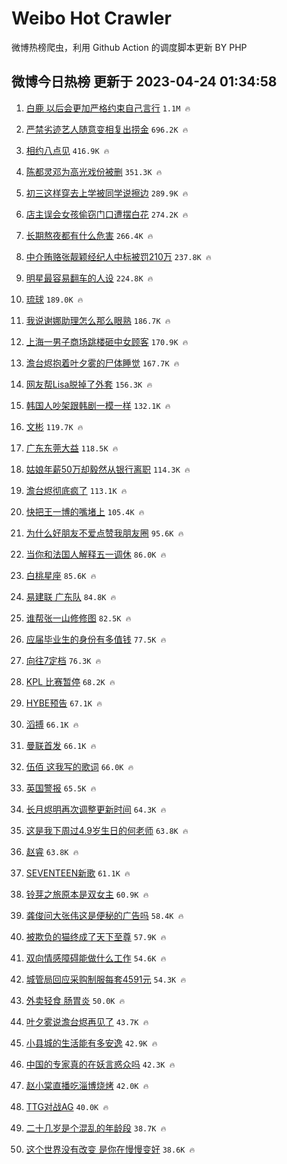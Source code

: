 # Weibo Hot Crawler 



微博热榜爬虫，利用 Github Action 的调度脚本更新 BY PHP 


## 微博今日热榜 更新于 2023-04-24 01:34:58 
1. [白鹿 以后会更加严格约束自己言行](https://s.weibo.com/weibo?q=%E7%99%BD%E9%B9%BF%20%E4%BB%A5%E5%90%8E%E4%BC%9A%E6%9B%B4%E5%8A%A0%E4%B8%A5%E6%A0%BC%E7%BA%A6%E6%9D%9F%E8%87%AA%E5%B7%B1%E8%A8%80%E8%A1%8C&t=31&band_rank=1&Refer=top) `1.1M 🔥` 

1. [严禁劣迹艺人随意变相复出捞金](https://s.weibo.com/weibo?q=%23%E4%B8%A5%E7%A6%81%E5%8A%A3%E8%BF%B9%E8%89%BA%E4%BA%BA%E9%9A%8F%E6%84%8F%E5%8F%98%E7%9B%B8%E5%A4%8D%E5%87%BA%E6%8D%9E%E9%87%91%23&t=31&band_rank=2&Refer=top) `696.2K 🔥` 

1. [相约八点见](https://s.weibo.com/weibo?q=%23%E7%9B%B8%E7%BA%A6%E5%85%AB%E7%82%B9%E8%A7%81%23&t=31&band_rank=3&Refer=top) `416.9K 🔥` 

1. [陈都灵邓为高光戏份被删](https://s.weibo.com/weibo?q=%23%E9%99%88%E9%83%BD%E7%81%B5%E9%82%93%E4%B8%BA%E9%AB%98%E5%85%89%E6%88%8F%E4%BB%BD%E8%A2%AB%E5%88%A0%23&t=31&band_rank=4&Refer=top) `351.3K 🔥` 

1. [初三这样穿去上学被同学说擦边](https://s.weibo.com/weibo?q=%E5%88%9D%E4%B8%89%E8%BF%99%E6%A0%B7%E7%A9%BF%E5%8E%BB%E4%B8%8A%E5%AD%A6%E8%A2%AB%E5%90%8C%E5%AD%A6%E8%AF%B4%E6%93%A6%E8%BE%B9&t=31&band_rank=5&Refer=top) `289.9K 🔥` 

1. [店主误会女孩偷窃门口遭摆白花](https://s.weibo.com/weibo?q=%23%E5%BA%97%E4%B8%BB%E8%AF%AF%E4%BC%9A%E5%A5%B3%E5%AD%A9%E5%81%B7%E7%AA%83%E9%97%A8%E5%8F%A3%E9%81%AD%E6%91%86%E7%99%BD%E8%8A%B1%23&t=31&band_rank=6&Refer=top) `274.2K 🔥` 

1. [长期熬夜都有什么危害](https://s.weibo.com/weibo?q=%23%E9%95%BF%E6%9C%9F%E7%86%AC%E5%A4%9C%E9%83%BD%E6%9C%89%E4%BB%80%E4%B9%88%E5%8D%B1%E5%AE%B3%23&t=31&band_rank=7&Refer=top) `266.4K 🔥` 

1. [中介贿赂张靓颖经纪人中标被罚210万](https://s.weibo.com/weibo?q=%23%E4%B8%AD%E4%BB%8B%E8%B4%BF%E8%B5%82%E5%BC%A0%E9%9D%93%E9%A2%96%E7%BB%8F%E7%BA%AA%E4%BA%BA%E4%B8%AD%E6%A0%87%E8%A2%AB%E7%BD%9A210%E4%B8%87%23&t=31&band_rank=8&Refer=top) `237.8K 🔥` 

1. [明星最容易翻车的人设](https://s.weibo.com/weibo?q=%23%E6%98%8E%E6%98%9F%E6%9C%80%E5%AE%B9%E6%98%93%E7%BF%BB%E8%BD%A6%E7%9A%84%E4%BA%BA%E8%AE%BE%23&t=31&band_rank=9&Refer=top) `224.8K 🔥` 

1. [琉球](https://s.weibo.com/weibo?q=%E7%90%89%E7%90%83&t=31&band_rank=10&Refer=top) `189.0K 🔥` 

1. [我说谢娜助理怎么那么眼熟](https://s.weibo.com/weibo?q=%23%E6%88%91%E8%AF%B4%E8%B0%A2%E5%A8%9C%E5%8A%A9%E7%90%86%E6%80%8E%E4%B9%88%E9%82%A3%E4%B9%88%E7%9C%BC%E7%86%9F%23&t=31&band_rank=11&Refer=top) `186.7K 🔥` 

1. [上海一男子商场跳楼砸中女顾客](https://s.weibo.com/weibo?q=%23%E4%B8%8A%E6%B5%B7%E4%B8%80%E7%94%B7%E5%AD%90%E5%95%86%E5%9C%BA%E8%B7%B3%E6%A5%BC%E7%A0%B8%E4%B8%AD%E5%A5%B3%E9%A1%BE%E5%AE%A2%23&t=31&band_rank=12&Refer=top) `170.9K 🔥` 

1. [澹台烬抱着叶夕雾的尸体睡觉](https://s.weibo.com/weibo?q=%23%E6%BE%B9%E5%8F%B0%E7%83%AC%E6%8A%B1%E7%9D%80%E5%8F%B6%E5%A4%95%E9%9B%BE%E7%9A%84%E5%B0%B8%E4%BD%93%E7%9D%A1%E8%A7%89%23&t=31&band_rank=13&Refer=top) `167.7K 🔥` 

1. [网友帮Lisa脱掉了外套](https://s.weibo.com/weibo?q=%23%E7%BD%91%E5%8F%8B%E5%B8%AELisa%E8%84%B1%E6%8E%89%E4%BA%86%E5%A4%96%E5%A5%97%23&t=31&band_rank=14&Refer=top) `156.3K 🔥` 

1. [韩国人吵架跟韩剧一模一样](https://s.weibo.com/weibo?q=%23%E9%9F%A9%E5%9B%BD%E4%BA%BA%E5%90%B5%E6%9E%B6%E8%B7%9F%E9%9F%A9%E5%89%A7%E4%B8%80%E6%A8%A1%E4%B8%80%E6%A0%B7%23&t=31&band_rank=15&Refer=top) `132.1K 🔥` 

1. [文彬](https://s.weibo.com/weibo?q=%E6%96%87%E5%BD%AC&t=31&band_rank=16&Refer=top) `119.7K 🔥` 

1. [广东东莞大益](https://s.weibo.com/weibo?q=%E5%B9%BF%E4%B8%9C%E4%B8%9C%E8%8E%9E%E5%A4%A7%E7%9B%8A&t=31&band_rank=17&Refer=top) `118.5K 🔥` 

1. [姑娘年薪50万却毅然从银行离职](https://s.weibo.com/weibo?q=%23%E5%A7%91%E5%A8%98%E5%B9%B4%E8%96%AA50%E4%B8%87%E5%8D%B4%E6%AF%85%E7%84%B6%E4%BB%8E%E9%93%B6%E8%A1%8C%E7%A6%BB%E8%81%8C%23&t=31&band_rank=18&Refer=top) `114.3K 🔥` 

1. [澹台烬彻底疯了](https://s.weibo.com/weibo?q=%23%E6%BE%B9%E5%8F%B0%E7%83%AC%E5%BD%BB%E5%BA%95%E7%96%AF%E4%BA%86%23&t=31&band_rank=19&Refer=top) `113.1K 🔥` 

1. [快把王一博的嘴堵上](https://s.weibo.com/weibo?q=%23%E5%BF%AB%E6%8A%8A%E7%8E%8B%E4%B8%80%E5%8D%9A%E7%9A%84%E5%98%B4%E5%A0%B5%E4%B8%8A%23&t=31&band_rank=20&Refer=top) `105.4K 🔥` 

1. [为什么好朋友不爱点赞我朋友圈](https://s.weibo.com/weibo?q=%23%E4%B8%BA%E4%BB%80%E4%B9%88%E5%A5%BD%E6%9C%8B%E5%8F%8B%E4%B8%8D%E7%88%B1%E7%82%B9%E8%B5%9E%E6%88%91%E6%9C%8B%E5%8F%8B%E5%9C%88%23&t=31&band_rank=21&Refer=top) `95.6K 🔥` 

1. [当你和法国人解释五一调休](https://s.weibo.com/weibo?q=%23%E5%BD%93%E4%BD%A0%E5%92%8C%E6%B3%95%E5%9B%BD%E4%BA%BA%E8%A7%A3%E9%87%8A%E4%BA%94%E4%B8%80%E8%B0%83%E4%BC%91%23&t=31&band_rank=22&Refer=top) `86.0K 🔥` 

1. [白桃星座](https://s.weibo.com/weibo?q=%E7%99%BD%E6%A1%83%E6%98%9F%E5%BA%A7&t=31&band_rank=23&Refer=top) `85.6K 🔥` 

1. [易建联 广东队](https://s.weibo.com/weibo?q=%E6%98%93%E5%BB%BA%E8%81%94%20%E5%B9%BF%E4%B8%9C%E9%98%9F&t=31&band_rank=24&Refer=top) `84.8K 🔥` 

1. [谁帮张一山修修图](https://s.weibo.com/weibo?q=%23%E8%B0%81%E5%B8%AE%E5%BC%A0%E4%B8%80%E5%B1%B1%E4%BF%AE%E4%BF%AE%E5%9B%BE%23&t=31&band_rank=25&Refer=top) `82.5K 🔥` 

1. [应届毕业生的身份有多值钱](https://s.weibo.com/weibo?q=%23%E5%BA%94%E5%B1%8A%E6%AF%95%E4%B8%9A%E7%94%9F%E7%9A%84%E8%BA%AB%E4%BB%BD%E6%9C%89%E5%A4%9A%E5%80%BC%E9%92%B1%23&t=31&band_rank=26&Refer=top) `77.5K 🔥` 

1. [向往7定档](https://s.weibo.com/weibo?q=%23%E5%90%91%E5%BE%807%E5%AE%9A%E6%A1%A3%23&t=31&band_rank=27&Refer=top) `76.3K 🔥` 

1. [KPL 比赛暂停](https://s.weibo.com/weibo?q=KPL%20%E6%AF%94%E8%B5%9B%E6%9A%82%E5%81%9C&t=31&band_rank=28&Refer=top) `68.2K 🔥` 

1. [HYBE预告](https://s.weibo.com/weibo?q=HYBE%E9%A2%84%E5%91%8A&t=31&band_rank=29&Refer=top) `67.1K 🔥` 

1. [滔搏](https://s.weibo.com/weibo?q=%E6%BB%94%E6%90%8F&t=31&band_rank=30&Refer=top) `66.1K 🔥` 

1. [曼联首发](https://s.weibo.com/weibo?q=%E6%9B%BC%E8%81%94%E9%A6%96%E5%8F%91&t=31&band_rank=31&Refer=top) `66.1K 🔥` 

1. [伍佰 这我写的歌词](https://s.weibo.com/weibo?q=%E4%BC%8D%E4%BD%B0%20%E8%BF%99%E6%88%91%E5%86%99%E7%9A%84%E6%AD%8C%E8%AF%8D&t=31&band_rank=32&Refer=top) `66.0K 🔥` 

1. [英国警报](https://s.weibo.com/weibo?q=%E8%8B%B1%E5%9B%BD%E8%AD%A6%E6%8A%A5&t=31&band_rank=33&Refer=top) `65.5K 🔥` 

1. [长月烬明再次调整更新时间](https://s.weibo.com/weibo?q=%23%E9%95%BF%E6%9C%88%E7%83%AC%E6%98%8E%E5%86%8D%E6%AC%A1%E8%B0%83%E6%95%B4%E6%9B%B4%E6%96%B0%E6%97%B6%E9%97%B4%23&t=31&band_rank=34&Refer=top) `64.3K 🔥` 

1. [这是我下周过4.9岁生日的何老师](https://s.weibo.com/weibo?q=%E8%BF%99%E6%98%AF%E6%88%91%E4%B8%8B%E5%91%A8%E8%BF%874.9%E5%B2%81%E7%94%9F%E6%97%A5%E7%9A%84%E4%BD%95%E8%80%81%E5%B8%88&t=31&band_rank=35&Refer=top) `63.8K 🔥` 

1. [赵睿](https://s.weibo.com/weibo?q=%E8%B5%B5%E7%9D%BF&t=31&band_rank=36&Refer=top) `63.8K 🔥` 

1. [SEVENTEEN新歌](https://s.weibo.com/weibo?q=SEVENTEEN%E6%96%B0%E6%AD%8C&t=31&band_rank=37&Refer=top) `61.1K 🔥` 

1. [铃芽之旅原本是双女主](https://s.weibo.com/weibo?q=%23%E9%93%83%E8%8A%BD%E4%B9%8B%E6%97%85%E5%8E%9F%E6%9C%AC%E6%98%AF%E5%8F%8C%E5%A5%B3%E4%B8%BB%23&t=31&band_rank=38&Refer=top) `60.9K 🔥` 

1. [龚俊问大张伟这是便秘的广告吗](https://s.weibo.com/weibo?q=%23%E9%BE%9A%E4%BF%8A%E9%97%AE%E5%A4%A7%E5%BC%A0%E4%BC%9F%E8%BF%99%E6%98%AF%E4%BE%BF%E7%A7%98%E7%9A%84%E5%B9%BF%E5%91%8A%E5%90%97%23&t=31&band_rank=39&Refer=top) `58.4K 🔥` 

1. [被欺负的猫终成了天下至尊](https://s.weibo.com/weibo?q=%E8%A2%AB%E6%AC%BA%E8%B4%9F%E7%9A%84%E7%8C%AB%E7%BB%88%E6%88%90%E4%BA%86%E5%A4%A9%E4%B8%8B%E8%87%B3%E5%B0%8A&t=31&band_rank=40&Refer=top) `57.9K 🔥` 

1. [双向情感障碍能做什么工作](https://s.weibo.com/weibo?q=%23%E5%8F%8C%E5%90%91%E6%83%85%E6%84%9F%E9%9A%9C%E7%A2%8D%E8%83%BD%E5%81%9A%E4%BB%80%E4%B9%88%E5%B7%A5%E4%BD%9C%23&t=31&band_rank=41&Refer=top) `54.6K 🔥` 

1. [城管局回应采购制服每套4591元](https://s.weibo.com/weibo?q=%23%E5%9F%8E%E7%AE%A1%E5%B1%80%E5%9B%9E%E5%BA%94%E9%87%87%E8%B4%AD%E5%88%B6%E6%9C%8D%E6%AF%8F%E5%A5%974591%E5%85%83%23&t=31&band_rank=42&Refer=top) `54.3K 🔥` 

1. [外卖轻食 肠胃炎](https://s.weibo.com/weibo?q=%E5%A4%96%E5%8D%96%E8%BD%BB%E9%A3%9F%20%E8%82%A0%E8%83%83%E7%82%8E&t=31&band_rank=43&Refer=top) `50.0K 🔥` 

1. [叶夕雾说澹台烬再见了](https://s.weibo.com/weibo?q=%23%E5%8F%B6%E5%A4%95%E9%9B%BE%E8%AF%B4%E6%BE%B9%E5%8F%B0%E7%83%AC%E5%86%8D%E8%A7%81%E4%BA%86%23&t=31&band_rank=44&Refer=top) `43.7K 🔥` 

1. [小县城的生活能有多安逸](https://s.weibo.com/weibo?q=%23%E5%B0%8F%E5%8E%BF%E5%9F%8E%E7%9A%84%E7%94%9F%E6%B4%BB%E8%83%BD%E6%9C%89%E5%A4%9A%E5%AE%89%E9%80%B8%23&t=31&band_rank=45&Refer=top) `42.9K 🔥` 

1. [中国的专家真的在妖言惑众吗](https://s.weibo.com/weibo?q=%E4%B8%AD%E5%9B%BD%E7%9A%84%E4%B8%93%E5%AE%B6%E7%9C%9F%E7%9A%84%E5%9C%A8%E5%A6%96%E8%A8%80%E6%83%91%E4%BC%97%E5%90%97&t=31&band_rank=46&Refer=top) `42.3K 🔥` 

1. [赵小棠直播吃淄博烧烤](https://s.weibo.com/weibo?q=%23%E8%B5%B5%E5%B0%8F%E6%A3%A0%E7%9B%B4%E6%92%AD%E5%90%83%E6%B7%84%E5%8D%9A%E7%83%A7%E7%83%A4%23&t=31&band_rank=47&Refer=top) `42.0K 🔥` 

1. [TTG对战AG](https://s.weibo.com/weibo?q=%23TTG%E5%AF%B9%E6%88%98AG%23&t=31&band_rank=48&Refer=top) `40.0K 🔥` 

1. [二十几岁是个混乱的年龄段](https://s.weibo.com/weibo?q=%E4%BA%8C%E5%8D%81%E5%87%A0%E5%B2%81%E6%98%AF%E4%B8%AA%E6%B7%B7%E4%B9%B1%E7%9A%84%E5%B9%B4%E9%BE%84%E6%AE%B5&t=31&band_rank=49&Refer=top) `38.7K 🔥` 

1. [这个世界没有改变 是你在慢慢变好](https://s.weibo.com/weibo?q=%E8%BF%99%E4%B8%AA%E4%B8%96%E7%95%8C%E6%B2%A1%E6%9C%89%E6%94%B9%E5%8F%98%20%E6%98%AF%E4%BD%A0%E5%9C%A8%E6%85%A2%E6%85%A2%E5%8F%98%E5%A5%BD&t=31&band_rank=50&Refer=top) `38.6K 🔥` 

